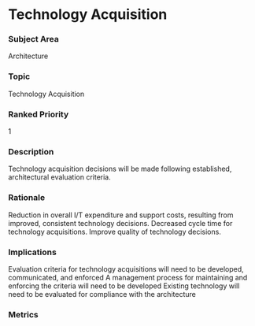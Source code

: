 

# Technology Acquisition

### Subject Area


Architecture



### Topic


Technology Acquisition



### Ranked Priority


1



### Description


Technology acquisition decisions will be made following established, architectural evaluation criteria.



### Rationale


Reduction in overall I/T expenditure and support costs, resulting from improved, consistent technology decisions. 
Decreased cycle time for technology acquisitions.
Improve quality of technology decisions.



### Implications


Evaluation criteria for technology acquisitions will need to be developed, communicated, and enforced
A management process for maintaining and enforcing the criteria will need to be developed
Existing technology will need to be evaluated for compliance with the architecture



### Metrics




